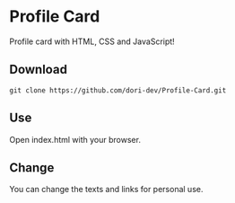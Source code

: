 # Profile Card
Profile card with HTML, CSS and JavaScript!

## Download
```
git clone https://github.com/dori-dev/Profile-Card.git
```


## Use
Open index.html with your browser.

## Change
You can change the texts and links for personal use.
